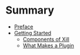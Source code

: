 # Summary

* [Preface](README.md)
* [Getting Started](01_getting_started/00_getting_started.md)
   * [Components of Xill](01_getting_started/01_components_of_xill.md)
   * [What Makes a Plugin](01_getting_started/02_what_makes_a_plugin.md)

